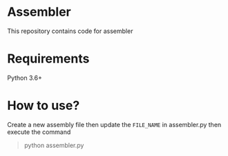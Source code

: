 # Assembler

This repository contains code for assembler

# Requirements
Python 3.6+

# How to use?

Create a new assembly file then
update the `FILE_NAME` in assembler.py then execute the command
> python assembler.py
